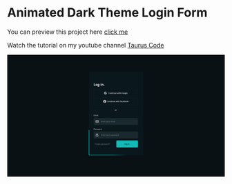 # Animated Dark Theme Login Form

<p>You can preview this project here <a href="https://luissitoe.github.io/animated-dark-theme-login-form/">click me</a></p>
<p>Watch the tutorial on my youtube channel  <a href="https://youtu.be/QGJviLsuj7c"> Taurus Code</a></p>


![](./preview.png)

